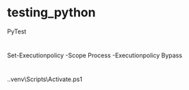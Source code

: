 # testing_python
PyTest
#
Set-Executionpolicy -Scope Process -Executionpolicy Bypass
#
.\.venv\Scripts\Activate.ps1
#
